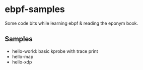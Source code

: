 # ebpf-samples

Some code bits while learning ebpf & reading the eponym book.

## Samples

- hello-world: basic kprobe with trace print
- hello-map
- hello-xdp